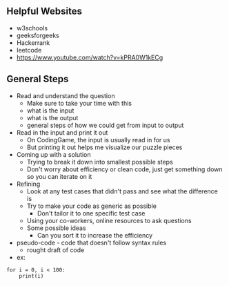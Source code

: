 ## Helpful Websites
- w3schools
- geeksforgeeks
- Hackerrank
- leetcode
- https://www.youtube.com/watch?v=kPRA0W1kECg 

## General Steps
- Read and understand the question
    - Make sure to take your time with this
    - what is the input
    - what is the output
    - general steps of how we could get from input to output
- Read in the input and print it out
    - On CodingGame, the input is usually read in for us
    - But printing it out helps me visualize our puzzle pieces
- Coming up with a solution
    - Trying to break it down into smallest possible steps
    - Don't worry about efficiency or clean code, just get something down so you can iterate on it
- Refining
    - Look at any test cases that didn't pass and see what the difference is
    - Try to make your code as generic as possible
        - Don't tailor it to one specific test case
    - Using your co-workers, online resources to ask questions
    - Some possible ideas
        - Can you sort it to increase the efficiency
- pseudo-code - code that doesn't follow syntax rules
    - rought draft of code
- ex:
``` 
for i = 0, i < 100:
    print(i)
```